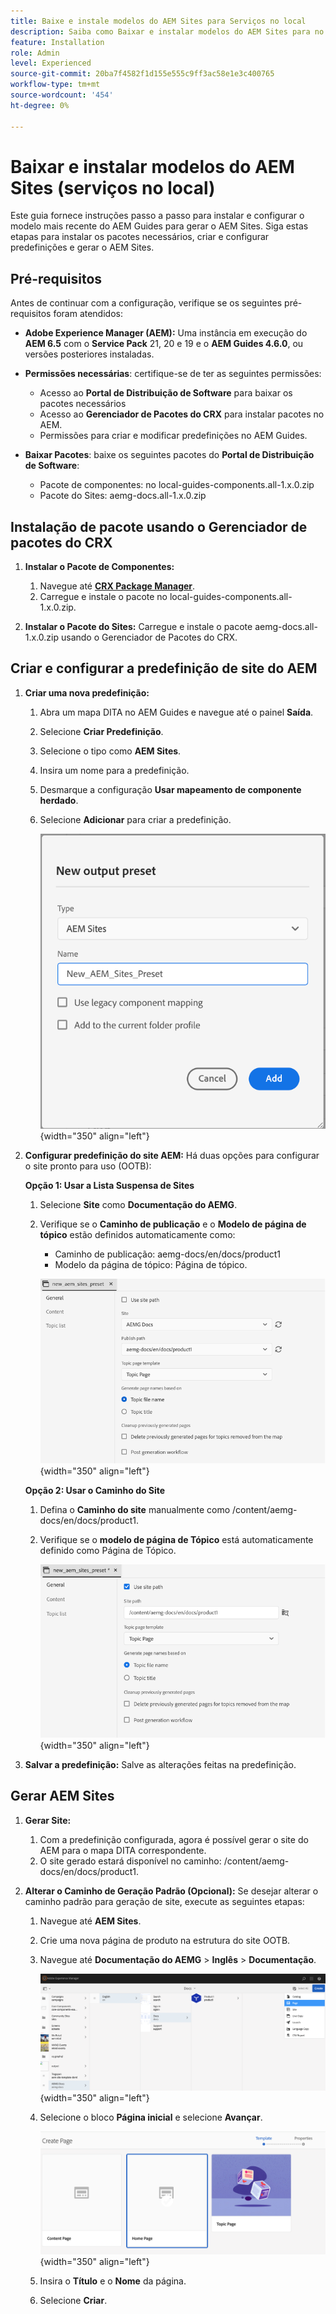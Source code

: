 ```yaml
---
title: Baixe e instale modelos do AEM Sites para Serviços no local
description: Saiba como Baixar e instalar modelos do AEM Sites para no Prem Services
feature: Installation
role: Admin
level: Experienced
source-git-commit: 20ba7f4582f1d155e555c9ff3ac58e1e3c400765
workflow-type: tm+mt
source-wordcount: '454'
ht-degree: 0%

---
```


# Baixar e instalar modelos do AEM Sites (serviços no local)

Este guia fornece instruções passo a passo para instalar e configurar o modelo mais recente do AEM Guides para gerar o AEM Sites. Siga estas etapas para instalar os pacotes necessários, criar e configurar predefinições e gerar o AEM Sites.

## Pré-requisitos

Antes de continuar com a configuração, verifique se os seguintes pré-requisitos foram atendidos:

- **Adobe Experience Manager (AEM):** Uma instância em execução do **AEM 6.5** com o **Service Pack** 21, 20 e 19 e o **AEM Guides 4.6.0**, ou versões posteriores instaladas.

- **Permissões necessárias**: certifique-se de ter as seguintes permissões:

   - Acesso ao **Portal de Distribuição de Software** para baixar os pacotes necessários
   - Acesso ao **Gerenciador de Pacotes do CRX** para instalar pacotes no AEM.
   - Permissões para criar e modificar predefinições no AEM Guides.

- **Baixar Pacotes**: baixe os seguintes pacotes do **Portal de Distribuição de Software**:

   - Pacote de componentes: no local-guides-components.all-1.x.0.zip
   - Pacote do Sites: aemg-docs.all-1.x.0.zip

## Instalação de pacote usando o Gerenciador de pacotes do CRX

1. **Instalar o Pacote de Componentes:**
   1. Navegue até [**CRX Package Manager**](http://&lt;your-aem-instance>/crx/packmgr).
   2. Carregue e instale o pacote no local-guides-components.all-1.x.0.zip.

2. **Instalar o Pacote do Sites:** Carregue e instale o pacote aemg-docs.all-1.x.0.zip usando o Gerenciador de Pacotes do CRX.


## Criar e configurar a predefinição de site do AEM

1. **Criar uma nova predefinição:**
   1. Abra um mapa DITA no AEM Guides e navegue até o painel **Saída**.
   2. Selecione **Criar Predefinição**.
   3. Selecione o tipo como **AEM Sites**.
   4. Insira um nome para a predefinição.
   5. Desmarque a configuração **Usar mapeamento de componente herdado**.
   6. Selecione **Adicionar** para criar a predefinição.

      ![Nova caixa de diálogo de predefinição de saída](/help/product-guide/knowledge-base/kb-articles/assets/publishing/new-output-preset.png){width="350" align="left"}


2. **Configurar predefinição do site AEM:** Há duas opções para configurar o site pronto para uso (OOTB):

   **Opção 1: Usar a Lista Suspensa de Sites**

   1. Selecione **Site** como **Documentação do AEMG**.
   2. Verifique se o **Caminho de publicação** e o **Modelo de página de tópico** estão definidos automaticamente como:
      - Caminho de publicação: aemg-docs/en/docs/product1
      - Modelo da página de tópico: Página de tópico.

      ![Usar lista suspensa de sites](/help/product-guide/knowledge-base/kb-articles/assets/publishing/use-site-dropdown.png){width="350" align="left"}

   **Opção 2: Usar o Caminho do Site**

   1. Defina o **Caminho do site** manualmente como /content/aemg-docs/en/docs/product1.
   2. Verifique se o **modelo de página de Tópico** está automaticamente definido como Página de Tópico.

      ![Usar Caminho do Site](/help/product-guide/knowledge-base/kb-articles/assets/publishing/use-site-path.png){width="350" align="left"}

3. **Salvar a predefinição:** Salve as alterações feitas na predefinição.

## Gerar AEM Sites

1. **Gerar Site:**
   1. Com a predefinição configurada, agora é possível gerar o site do AEM para o mapa DITA correspondente.
   2. O site gerado estará disponível no caminho: /content/aemg-docs/en/docs/product1.
2. **Alterar o Caminho de Geração Padrão (Opcional):** Se desejar alterar o caminho padrão para geração de site, execute as seguintes etapas:

   1. Navegue até **AEM Sites**.
   2. Crie uma nova página de produto na estrutura do site OOTB.
   3. Navegue até **Documentação do AEMG** > **Inglês** > **Documentação**.

      ![Criar página na estrutura de Site do AEM ](/help/product-guide/knowledge-base/kb-articles/assets/publishing/create-new-page.png){width="350" align="left"}

   4. Selecione o bloco **Página inicial** e selecione **Avançar**.

      ![Selecionar bloco da página inicial](/help/product-guide/knowledge-base/kb-articles/assets/publishing/home-page-tile.png){width="350" align="left"}

   5. Insira o **Título** e o **Nome** da página.
   6. Selecione **Criar**.

